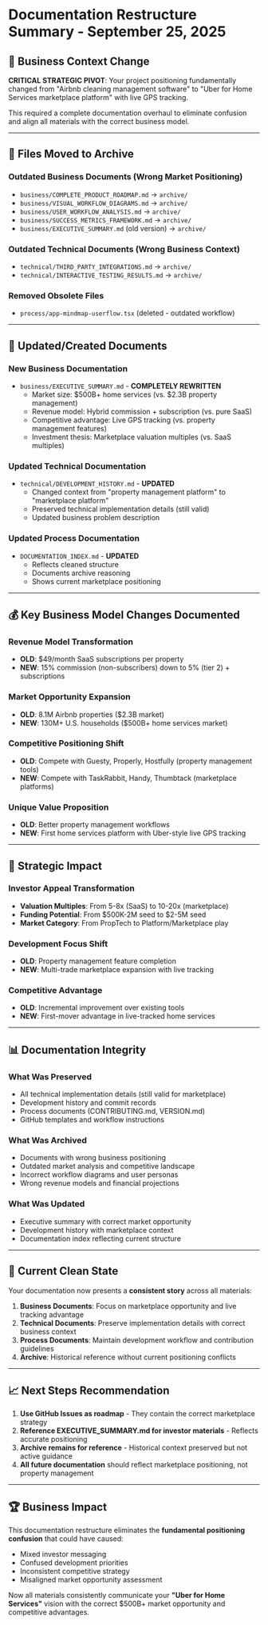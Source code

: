 # Documentation Restructure Summary - September 25, 2025

## 🎯 Business Context Change

**CRITICAL STRATEGIC PIVOT**: Your project positioning fundamentally changed from "Airbnb cleaning management software" to "Uber for Home Services marketplace platform" with live GPS tracking.

This required a complete documentation overhaul to eliminate confusion and align all materials with the correct business model.

---

## 📁 Files Moved to Archive

### **Outdated Business Documents** (Wrong Market Positioning)

- `business/COMPLETE_PRODUCT_ROADMAP.md` → `archive/`
- `business/VISUAL_WORKFLOW_DIAGRAMS.md` → `archive/`  
- `business/USER_WORKFLOW_ANALYSIS.md` → `archive/`
- `business/SUCCESS_METRICS_FRAMEWORK.md` → `archive/`
- `business/EXECUTIVE_SUMMARY.md` (old version) → `archive/`

### **Outdated Technical Documents** (Wrong Business Context)  

- `technical/THIRD_PARTY_INTEGRATIONS.md` → `archive/`
- `technical/INTERACTIVE_TESTING_RESULTS.md` → `archive/`

### **Removed Obsolete Files**

- `process/app-mindmap-userflow.tsx` (deleted - outdated workflow)

---

## 📄 Updated/Created Documents

### **New Business Documentation**

- `business/EXECUTIVE_SUMMARY.md` - **COMPLETELY REWRITTEN**
  - Market size: $500B+ home services (vs. $2.3B property management)
  - Revenue model: Hybrid commission + subscription (vs. pure SaaS)
  - Competitive advantage: Live GPS tracking (vs. property management features)
  - Investment thesis: Marketplace valuation multiples (vs. SaaS multiples)

### **Updated Technical Documentation**  

- `technical/DEVELOPMENT_HISTORY.md` - **UPDATED**
  - Changed context from "property management platform" to "marketplace platform"
  - Preserved technical implementation details (still valid)
  - Updated business problem description

### **Updated Process Documentation**

- `DOCUMENTATION_INDEX.md` - **UPDATED**
  - Reflects cleaned structure
  - Documents archive reasoning
  - Shows current marketplace positioning

---

## 💰 Key Business Model Changes Documented

### **Revenue Model Transformation**

- **OLD**: $49/month SaaS subscriptions per property
- **NEW**: 15% commission (non-subscribers) down to 5% (tier 2) + subscriptions

### **Market Opportunity Expansion**  

- **OLD**: 8.1M Airbnb properties ($2.3B market)
- **NEW**: 130M+ U.S. households ($500B+ home services market)

### **Competitive Positioning Shift**

- **OLD**: Compete with Guesty, Properly, Hostfully (property management tools)
- **NEW**: Compete with TaskRabbit, Handy, Thumbtack (marketplace platforms)

### **Unique Value Proposition**

- **OLD**: Better property management workflows  
- **NEW**: First home services platform with Uber-style live GPS tracking

---

## 🚀 Strategic Impact

### **Investor Appeal Transformation**

- **Valuation Multiples**: From 5-8x (SaaS) to 10-20x (marketplace)
- **Funding Potential**: From $500K-2M seed to $2-5M seed
- **Market Category**: From PropTech to Platform/Marketplace play

### **Development Focus Shift**

- **OLD**: Property management feature completion
- **NEW**: Multi-trade marketplace expansion with live tracking

### **Competitive Advantage**

- **OLD**: Incremental improvement over existing tools
- **NEW**: First-mover advantage in live-tracked home services

---

## 📊 Documentation Integrity

### **What Was Preserved**

- All technical implementation details (still valid for marketplace)
- Development history and commit records
- Process documents (CONTRIBUTING.md, VERSION.md)
- GitHub templates and workflow instructions

### **What Was Archived**

- Documents with wrong business positioning
- Outdated market analysis and competitive landscape
- Incorrect workflow diagrams and user personas
- Wrong revenue models and financial projections

### **What Was Updated**

- Executive summary with correct market opportunity
- Development history with marketplace context  
- Documentation index reflecting current structure

---

## 🎯 Current Clean State

Your documentation now presents a **consistent story** across all materials:

1. **Business Documents**: Focus on marketplace opportunity and live tracking advantage
2. **Technical Documents**: Preserve implementation details with correct business context  
3. **Process Documents**: Maintain development workflow and contribution guidelines
4. **Archive**: Historical reference without current positioning conflicts

---

## 📈 Next Steps Recommendation

1. **Use GitHub Issues as roadmap** - They contain the correct marketplace strategy
2. **Reference EXECUTIVE_SUMMARY.md for investor materials** - Reflects accurate positioning  
3. **Archive remains for reference** - Historical context preserved but not active guidance
4. **All future documentation** should reflect marketplace positioning, not property management

---

## 🏆 Business Impact

This documentation restructure eliminates the **fundamental positioning confusion** that could have caused:

- Mixed investor messaging
- Confused development priorities  
- Inconsistent competitive strategy
- Misaligned market opportunity assessment

Now all materials consistently communicate your **"Uber for Home Services"** vision with the correct $500B+ market opportunity and competitive advantages.
